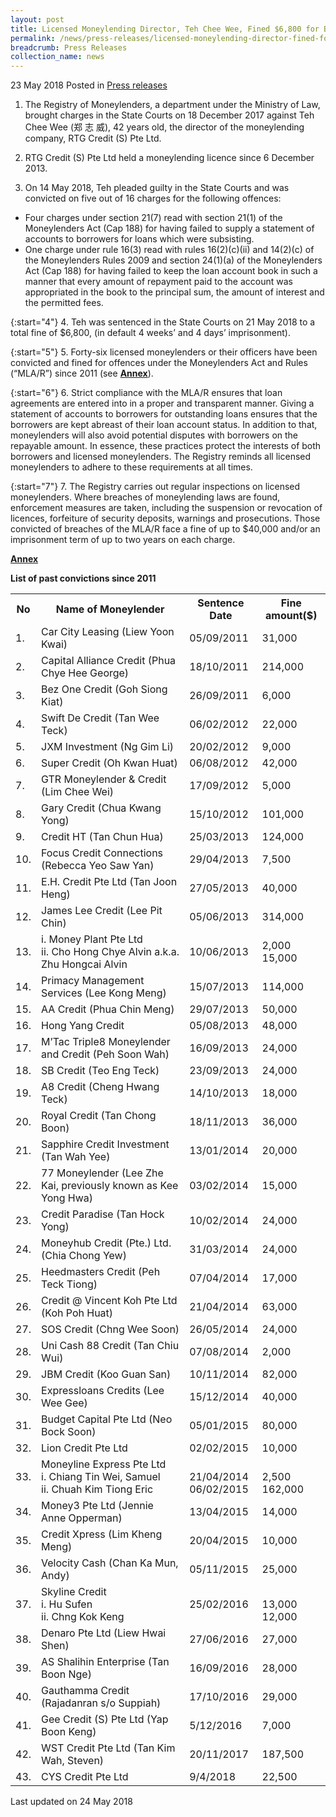 ```yaml
---
layout: post
title: Licensed Moneylending Director, Teh Chee Wee, Fined $6,800 for Breaches of Moneylending Laws
permalink: /news/press-releases/licensed-moneylending-director-fined-for-breaches-of-moneylending-laws
breadcrumb: Press Releases
collection_name: news
---
```


23 May 2018 Posted in [Press releases](/news/press-releases)

1. The Registry of Moneylenders, a department under the Ministry of Law, brought charges in the State Courts on 18 December 2017 against Teh Chee Wee (郑 志 威), 42 years old, the director of the moneylending company, RTG Credit (S) Pte Ltd.

 

2. RTG Credit (S) Pte Ltd held a moneylending licence since 6 December 2013.

 

3. On 14 May 2018, Teh pleaded guilty in the State Courts and was convicted on five out of 16 charges for the following offences:

 

* Four charges under section 21(7) read with section 21(1) of the Moneylenders Act (Cap 188) for having failed to supply a statement of accounts to borrowers for loans which were subsisting.
* One charge under rule 16(3) read with rules 16(2)(c)(ii) and 14(2)(c) of the Moneylenders Rules 2009 and section 24(1)(a) of the Moneylenders Act (Cap 188) for having failed to keep the loan account book in such a manner that every amount of repayment paid to the account was appropriated in the book to the principal sum, the amount of interest and the permitted fees.
 
{:start="4"}
4. Teh was sentenced in the State Courts on 21 May 2018 to a total fine of $6,800, (in default 4 weeks’ and 4 days’ imprisonment).

 
{:start="5"}
5. Forty-six licensed moneylenders or their officers have been convicted and fined for offences under the Moneylenders Act and Rules (“MLA/R”) since 2011 (see **<u>Annex</u>**).

 
{:start="6"}
6. Strict compliance with the MLA/R ensures that loan agreements are entered into in a proper and transparent manner. Giving a statement of accounts to borrowers for outstanding loans ensures that the borrowers are kept abreast of their loan account status. In addition to that, moneylenders will also avoid potential disputes with borrowers on the repayable amount. In essence, these practices protect the interests of both borrowers and licensed moneylenders. The Registry reminds all licensed moneylenders to adhere to these requirements at all times.

 
{:start="7"}
7. The Registry carries out regular inspections on licensed moneylenders. Where breaches of moneylending laws are found, enforcement measures are taken, including the suspension or revocation of licences, forfeiture of security deposits, warnings and prosecutions. Those convicted of breaches of the MLA/R face a fine of up to $40,000 and/or an imprisonment term of up to two years on each charge.

 

**<u>Annex</u>**

 

**List of past convictions since 2011**

<table class="table-h">
<tr>
<th>No</th>
<th>Name of Moneylender</th>
<th>Sentence Date</th>
<th>Fine amount($)</th>
</tr>
<tr>
<td>1.</td>
<td>Car City Leasing (Liew Yoon Kwai)</td>
<td>05/09/2011</td>
<td>31,000</td>
</tr>
<tr>
<td>2.</td>
<td>Capital Alliance Credit (Phua Chye Hee George)</td>
<td>18/10/2011</td>
<td>214,000</td>
</tr>
<tr>
<td>3.</td>
<td>Bez One Credit (Goh Siong Kiat)</td>
<td>26/09/2011</td>
<td>6,000</td>
</tr>
<tr>
<td>4.</td>
<td>Swift De Credit (Tan Wee Teck)</td>
<td>06/02/2012</td>
<td>22,000</td>
</tr>
<tr>
<td>5.</td>
<td>JXM Investment (Ng Gim Li)</td>
<td>20/02/2012</td>
<td>9,000</td>
</tr>
<tr>
<td>6.</td>
<td>Super Credit (Oh Kwan Huat)</td>
<td>06/08/2012</td>
<td>42,000</td>
</tr>
<tr>
<td>7.</td>
<td>GTR Moneylender &amp; Credit (Lim Chee Wei)</td>
<td>17/09/2012</td>
<td>5,000</td>
</tr>
<tr>
<td>8.</td>
<td>Gary Credit (Chua Kwang Yong)</td>
<td>15/10/2012</td>
<td>101,000</td>
</tr>
<tr>
<td>9.</td>
<td>Credit HT (Tan Chun Hua)</td>
<td>25/03/2013</td>
<td>124,000</td>
</tr>
<tr>
<td>10.</td>
<td>Focus Credit Connections (Rebecca Yeo Saw Yan)</td>
<td>29/04/2013</td>
<td>7,500</td>
</tr>
<tr>
<td>11.</td>
<td>E.H. Credit Pte Ltd (Tan Joon Heng)</td>
<td>27/05/2013</td>
<td>40,000</td>
</tr>
<tr>
<td>12.</td>
<td>James Lee Credit (Lee Pit Chin)</td>
<td>05/06/2013</td>
<td>314,000</td>
</tr>
<tr>
<td>13.</td>
<td>i. Money Plant Pte Ltd<br /> ii. Cho Hong Chye Alvin a.k.a. Zhu Hongcai Alvin</td>
<td>10/06/2013</td>
<td>2,000 <br /> 15,000</td>
</tr>
<tr>
<td>14.</td>
<td>Primacy Management Services (Lee Kong Meng)</td>
<td>15/07/2013</td>
<td>114,000</td>
</tr>
<tr>
<td>15.</td>
<td>AA Credit (Phua Chin Meng)</td>
<td>29/07/2013</td>
<td>50,000</td>
</tr>
<tr>
<td>16.</td>
<td>Hong Yang Credit</td>
<td>05/08/2013</td>
<td>48,000</td>
</tr>
<tr>
<td>17.</td>
<td>M&rsquo;Tac Triple8 Moneylender and Credit (Peh Soon Wah)</td>
<td>16/09/2013</td>
<td>24,000</td>
</tr>
<tr>
<td>18.</td>
<td>SB Credit (Teo Eng Teck)</td>
<td>23/09/2013</td>
<td>24,000</td>
</tr>
<tr>
<td>19.</td>
<td>A8 Credit (Cheng Hwang Teck)</td>
<td>14/10/2013</td>
<td>18,000</td>
</tr>
<tr>
<td>20.</td>
<td>Royal Credit (Tan Chong Boon)</td>
<td>18/11/2013</td>
<td>36,000</td>
</tr>
<tr>
<td>21.</td>
<td>Sapphire Credit Investment (Tan Wah Yee)</td>
<td>13/01/2014</td>
<td>20,000</td>
</tr>
<tr>
<td>22.</td>
<td>77 Moneylender (Lee Zhe Kai, previously known as Kee Yong Hwa)</td>
<td>03/02/2014</td>
<td>15,000</td>
</tr>
<tr>
<td>23.</td>
<td>Credit Paradise (Tan Hock Yong)</td>
<td>10/02/2014</td>
<td>24,000</td>
</tr>
<tr>
<td>24.</td>
<td>Moneyhub Credit (Pte.) Ltd. (Chia Chong Yew)</td>
<td>31/03/2014</td>
<td>24,000</td>
</tr>
<tr>
<td>25.</td>
<td>Heedmasters Credit (Peh Teck Tiong)</td>
<td>07/04/2014</td>
<td>17,000</td>
</tr>
<tr>
<td>26.</td>
<td>Credit @ Vincent Koh Pte Ltd (Koh Poh Huat)</td>
<td>21/04/2014</td>
<td>63,000</td>
</tr>
<tr>
<td>27.</td>
<td>SOS Credit (Chng Wee Soon)</td>
<td>26/05/2014</td>
<td>24,000</td>
</tr>
<tr>
<td>28.</td>
<td>Uni Cash 88 Credit (Tan Chiu Wui)</td>
<td>07/08/2014</td>
<td>2,000</td>
</tr>
<tr>
<td>29.</td>
<td>JBM Credit (Koo Guan San)</td>
<td>10/11/2014</td>
<td>82,000</td>
</tr>
<tr>
<td>30.</td>
<td>Expressloans Credits (Lee Wee Gee)</td>
<td>15/12/2014</td>
<td>40,000</td>
</tr>
<tr>
<td>31.</td>
<td>Budget Capital Pte Ltd (Neo Bock Soon)</td>
<td>05/01/2015</td>
<td>80,000</td>
</tr>
<tr>
<td>32.</td>
<td>Lion Credit Pte Ltd</td>
<td>02/02/2015</td>
<td>10,000</td>
</tr>
<tr>
<td>33.</td>
<td>Moneyline Express Pte Ltd<br /> i. Chiang Tin Wei, Samuel<br /> ii. Chuah Kim Tiong Eric</td>
<td><br /> 21/04/2014 <br /> 06/02/2015</td>
<td><br /> 2,500<br /> 162,000</td>
</tr>
<tr>
<td>34.</td>
<td>Money3 Pte Ltd (Jennie Anne Opperman)</td>
<td>13/04/2015</td>
<td>14,000</td>
</tr>
<tr>
<td>35.</td>
<td>Credit Xpress (Lim Kheng Meng)</td>
<td>20/04/2015</td>
<td>10,000</td>
</tr>
<tr>
<td>36.</td>
<td>Velocity Cash (Chan Ka Mun, Andy)</td>
<td>05/11/2015</td>
<td>25,000</td>
</tr>
<tr>
<td>37.</td>
<td>Skyline Credit <br /> i. Hu Sufen<br /> ii. Chng Kok Keng</td>
<td>25/02/2016</td>
<td><br /> 13,000 <br /> 12,000</td>
</tr>
<tr>
<td>38.</td>
<td>Denaro Pte Ltd (Liew Hwai Shen)</td>
<td>27/06/2016</td>
<td>27,000</td>
</tr>
<tr>
<td>39.</td>
<td>AS Shalihin Enterprise (Tan Boon Nge)</td>
<td>16/09/2016</td>
<td>28,000</td>
</tr>
<tr>
<td>40.</td>
<td>Gauthamma Credit (Rajadanran s/o Suppiah)</td>
<td>17/10/2016</td>
<td>29,000</td>
</tr>
<tr>
<td>41.</td>
<td>Gee Credit (S) Pte Ltd (Yap Boon Keng)</td>
<td>5/12/2016</td>
<td>7,000</td>
</tr>
<tr>
<td>42.</td>
<td>WST Credit Pte Ltd (Tan Kim Wah, Steven)</td>
<td>20/11/2017</td>
<td>187,500</td>
</tr>
<tr>
<td>43.</td>
<td>CYS Credit Pte Ltd</td>
<td>9/4/2018</td>
<td>22,500</td>
</tr>
</table>




<p class="right-side-updated">Last updated on 24 May 2018
</p>
